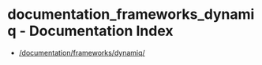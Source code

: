 # documentation_frameworks_dynamiq - Documentation Index

- [/documentation/frameworks/dynamiq/](./_documentation_frameworks_dynamiq_.md)
